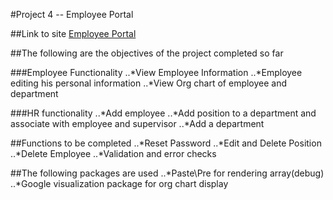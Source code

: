 #Project 4 -- Employee Portal

##Link to site
[Employee Portal](https://www.google.com)

##The following are the objectives of the project completed so far

###Employee Functionality
..*View Employee Information
..*Employee editing his personal information
..*View Org chart of employee and department

###HR functionality
..*Add employee
..*Add position to a department and associate with employee and supervisor
..*Add a department

##Functions to be completed
..*Reset Password
..*Edit and Delete Position
..*Delete Employee
..*Validation and error checks

##The following packages are used
..*Paste\Pre for rendering array(debug)
..*Google visualization package for org chart display